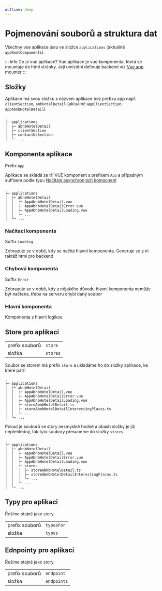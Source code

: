 ```yaml
---
outline: deep
---
```


# Pojmenování souborů a struktura dat
Všechny vue aplikace jsou ve složce `applications` (aktuálně `appRootComponents`).

::: info Co je vue aplikace?
Vue aplikace je vue komponenta, která se mountuje do html stránky. Její umístění definuje backend viz [Vue app mounter](../npmtee/vue-app-mounter)
:::

## Složky
Aplikace má svou složku s názvem aplikace bez prefixu app např. `clientSection`, `anbHotelDetail` (aktuálně `appClientSection`, `appAbnbHotelDetail`)
```text
.
├─ applications
│  ├─ abnbHotelDetail
│  ├─ clientSection
│  ├─ contactUsSection
│  └─ ...
```

## Komponenta aplikace
Prefix `App`

Aplikace se skládá ze tří VUE komponent s prefixem `App` a případným suffixem podle typu [Načítání asynchronních komponent](../npmtee/vue-app-mounter/#asynchronni-aplikace)
```text
.
├─ applications
│  ├─ abnbHotelDetail
│  │  ├─ AppAbnbHotelDetail.vue
│  │  ├─ AppAbnbHotelDetailError.vue
│  │  ├─ AppAbnbHotelDetailLoading.vue
│  │  └─ ...
│  └─ ...
```

### Načítací komponenta
Suffix `Loading`

Zobrazuje se v době, kdy se načítá hlavní komponenta. Generuje se z ní taktéž html pro backend.

### Chybová komponenta
Suffix `Error`

Zobrazuje se v době, kdy z nějakého důvodu hlavní komponenta nemůže být načtena, třeba na serveru chybí daný soubor

### Hlavní komponenta 
Komponenta s hlavní logikou

## Store pro aplikaci
<table>
<tbody>
<tr>
<td>prefix souborů</td>
<td><code>store</code></td>
</tr>
<tr>
<td>složka</td>
<td><code>stores</code></td>
</tr>
</tbody>
</table>

Soubor se storem má prefix `store` a ukladáme ho do složky aplikace, ke které patří
```text{7,8}
.
├─ applications
│  ├─ abnbHotelDetail
│  │  ├─ AppAbnbHotelDetail.vue
│  │  ├─ AppAbnbHotelDetailError.vue
│  │  ├─ AppAbnbHotelDetailLoading.vue
│  │  ├─ storeAbnbHotelDetail.ts
│  │  ├─ storeAbnbHotelDetailInterestingPlaces.ts
│  │  └─ ...
│  └─ ...
```
Pokud je souborů se story nesmyslně hodně a obash složky je již nepřehledný, tak tyto soubory přesuneme do složky `stores`
```text{7}
.
├─ applications
│  ├─ abnbHotelDetail
│  │  ├─ AppAbnbHotelDetail.vue
│  │  ├─ AppAbnbHotelDetailError.vue
│  │  ├─ AppAbnbHotelDetailLoading.vue
│  │  └─ stores
│  │  │  ├─ storeAbnbHotelDetail.ts
│  │  │  ├─ storeAbnbHotelDetailInterestingPlaces.ts
│  │  │  └─ ...
│  │  └─ ...
│  └─ ...
```
## Typy pro aplikaci
Řešíme stejně jako story.

<table>
<tbody>
<tr>
<td>prefix souborů</td>
<td><code>typesFor</code></td>
</tr>
<tr>
<td>složka</td>
<td><code>types</code></td>
</tr>
</tbody>
</table>

## Ednpointy pro aplikaci
Řešíme stejně jako story.
<table>
<tbody>
<tr>
<td>prefix souborů</td>
<td><code>endpoint</code></td>
</tr>
<tr>
<td>složka</td>
<td><code>endpoints</code></td>
</tr>
</tbody>
</table>